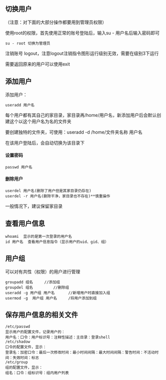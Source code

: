 ## 切换用户

（注意：对下面的大部分操作都要用到管理员权限）

使用root的权限，首先使用正常的账号登陆后，输入su - 用户名后输入密码即可

```
su - root 切换为管理员
```

注销账号 logout，注意logout注销指令图形运行级别无效，需要在级别3下运行

需要返回原来的用户可以使用exit

## 添加用户

添加用户：

```
useradd 用户名
```

每个用户都有其自己的家目录，家目录再/home/用户名，新添加用户后会默认创建这个以这个用户名为名的文件夹

要创建独特的文件夹，可使用：useradd -d /home/文件夹名称 用户名

在该用户登陆后，会自动切换为该目录下

#### 设置密码

```
passwd 用户名
```

#### 删除用户

```
userdel 用户名(删除了用户但是其家目录仍存在)
userdel -r 用户名(删除干净，家目录也不存在)**慎重操作
```

一般情况下，建议保留家目录

## 查看用户信息

```
whoami	显示的是第一次登录的用户名
id 用户名	查看用户信息指令（显示用户的uid、gid、组）
```

## 用户组

可以对有共性（权限）的用户进行管理

```
groupadd 组名		//添加组
groupdel 组名			//删除组
useradd -g 用户组 用户名		//新增用户时直接加入组
usermod -g	用户组 用户名		/将用户添加到组
```

## 保存用户信息的相关文件

```
/etc/passwd	
显示用户的配置文件，记录用户的：
用户名：口令：用户标识号：注释性描述：主目录：登录shell
/etc/shadow
口令的配置文件，显示：
登录名：加密口令：最后一次修改时间：最小时间间隔：最大时间间隔：警告时间：不活动时间：失效时间：标志
/etc/group
组的配置文件，显示：
组名：口令：组标识号：组内用户列表
```

 